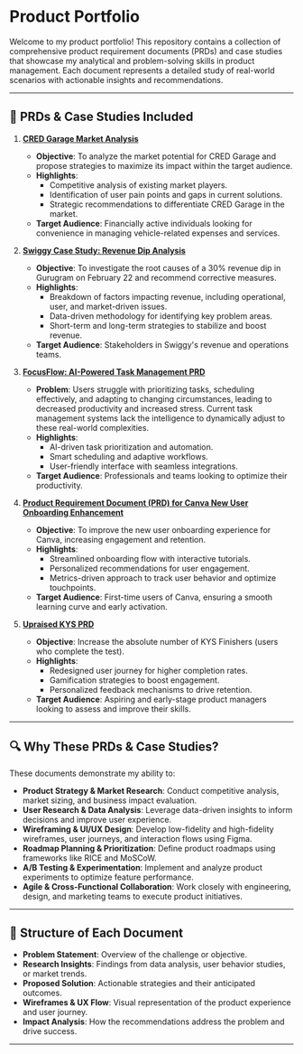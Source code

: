 # Product Portfolio

Welcome to my product portfolio! This repository contains a collection of comprehensive product requirement documents (PRDs) and case studies that showcase my analytical and problem-solving skills in product management. Each document represents a detailed study of real-world scenarios with actionable insights and recommendations.

---

## 🚀 PRDs & Case Studies Included

1. **[CRED Garage Market Analysis](./CRED.pdf)**
   - **Objective**: To analyze the market potential for CRED Garage and propose strategies to maximize its impact within the target audience.
   - **Highlights**:
     - Competitive analysis of existing market players.
     - Identification of user pain points and gaps in current solutions.
     - Strategic recommendations to differentiate CRED Garage in the market.
   - **Target Audience**: Financially active individuals looking for convenience in managing vehicle-related expenses and services.

2. **[Swiggy Case Study: Revenue Dip Analysis](./Swiggy.pdf)**
   - **Objective**: To investigate the root causes of a 30% revenue dip in Gurugram on February 22 and recommend corrective measures.
   - **Highlights**:
     - Breakdown of factors impacting revenue, including operational, user, and market-driven issues.
     - Data-driven methodology for identifying key problem areas.
     - Short-term and long-term strategies to stabilize and boost revenue.
   - **Target Audience**: Stakeholders in Swiggy's revenue and operations teams.

3. **[FocusFlow: AI-Powered Task Management PRD](./FocusFlow_PRD.pdf)**
   - **Problem**: Users struggle with prioritizing tasks, scheduling effectively, and adapting to changing circumstances, leading to decreased productivity and increased stress. Current task management systems lack the intelligence to dynamically adjust to these real-world complexities.
   - **Highlights**:
     - AI-driven task prioritization and automation.
     - Smart scheduling and adaptive workflows.
     - User-friendly interface with seamless integrations.
   - **Target Audience**: Professionals and teams looking to optimize their productivity.

4. **[Product Requirement Document (PRD) for Canva New User Onboarding Enhancement](./Omnify_PRD.pdf)**
   - **Objective**: To improve the new user onboarding experience for Canva, increasing engagement and retention.
   - **Highlights**:
     - Streamlined onboarding flow with interactive tutorials.
     - Personalized recommendations for user engagement.
     - Metrics-driven approach to track user behavior and optimize touchpoints.
   - **Target Audience**: First-time users of Canva, ensuring a smooth learning curve and early activation.

5. **[Upraised KYS PRD](./UPRAISED_KYS_PRD.pdf)**
   - **Objective**: Increase the absolute number of KYS Finishers (users who complete the test).
   - **Highlights**:
     - Redesigned user journey for higher completion rates.
     - Gamification strategies to boost engagement.
     - Personalized feedback mechanisms to drive retention.
   - **Target Audience**: Aspiring and early-stage product managers looking to assess and improve their skills.

---

## 🔍 Why These PRDs & Case Studies?

These documents demonstrate my ability to:
- **Product Strategy & Market Research**: Conduct competitive analysis, market sizing, and business impact evaluation.
- **User Research & Data Analysis**: Leverage data-driven insights to inform decisions and improve user experience.
- **Wireframing & UI/UX Design**: Develop low-fidelity and high-fidelity wireframes, user journeys, and interaction flows using Figma.
- **Roadmap Planning & Prioritization**: Define product roadmaps using frameworks like RICE and MoSCoW.
- **A/B Testing & Experimentation**: Implement and analyze product experiments to optimize feature performance.
- **Agile & Cross-Functional Collaboration**: Work closely with engineering, design, and marketing teams to execute product initiatives.

---

## 📂 Structure of Each Document

- **Problem Statement**: Overview of the challenge or objective.
- **Research Insights**: Findings from data analysis, user behavior studies, or market trends.
- **Proposed Solution**: Actionable strategies and their anticipated outcomes.
- **Wireframes & UX Flow**: Visual representation of the product experience and user journey.
- **Impact Analysis**: How the recommendations address the problem and drive success.

---


